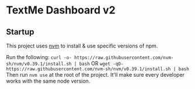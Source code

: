 # TextMe Dashboard v2
## Startup
This project uses [nvm](https://github.com/nvm-sh/nvm) to install & use specific versions of npm.

Run the following:
`curl -o- https://raw.githubusercontent.com/nvm-sh/nvm/v0.39.1/install.sh | bash`
OR
`wget -qO- https://raw.githubusercontent.com/nvm-sh/nvm/v0.39.1/install.sh | bash`
Then run `nvm use` at the root of the project. It'll make sure every developer works with the same node version.